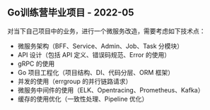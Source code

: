 ## Go训练营毕业项目 - 2022-05

对当下自己项目中的业务，进行一个微服务改造，需要考虑如下技术点：

- 微服务架构（BFF、Service、Admin、Job、Task 分模块） 
- API 设计（包括 API 定义、错误码规范、Error 的使用） 
- gRPC 的使用 
- Go 项目工程化（项目结构、DI、代码分层、ORM 框架） 
- 并发的使用（errgroup 的并行链路请求） 
- 微服务中间件的使用（ELK、Opentracing、Prometheus、Kafka） 
- 缓存的使用优化（一致性处理、Pipeline 优化）